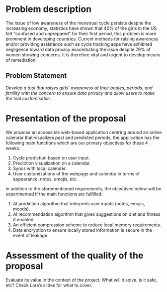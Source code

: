 # Problem description
The issue of low awareness of the menstrual cycle persists despite the increasing economy, statistics have shown that 40% of the girls in the US felt "confused and unprepared" for their first period, this problem is more prominent in developing countries. Current methods for raising awareness and/or providing assistance such as cycle tracking apps have exhibited negligence toward data privacy exacerbating the issue despite 79% of women showing concerns. It is therefore vital and urgent to develop means of remediation.

## Problem Statement

*Develop a tool that raises girls' awareness of their bodies, periods, and fertility with the concern to ensure data privacy and allow users to make the tool customisable.*


# Presentation of the proposal

We propose an accessible web-based application centring around an online calendar that visualizes past and predicted periods, the application has the following main functions which are our primary objectives for these 4 weeks:
1. Cycle prediction based on user input.
2. Prediction visualization on a calendar.
3. Syncs with local calender.
4. User customizations of the webpage and calendar in terms of appearance, notes, emojis, etc.

In addition to the aforementioned requirements, the objectives below will be experimented if the main functions are fulfilled:
1. AI prediction algorithm that interprets user inputs (notes, emojis, moods).
2. AI recommendation algorithm that gives suggestions on diet and fitness if enabled.
3. An efficient compression scheme to reduce local memory requirements.
4. Data encryption to ensure locally stored information is secure in the event of leakage.


# Assessment of the quality of the proposal

Evaluate its value in the context of the project. What will it solve, is it safe, etc? Check Lara’s slides for what to cover.


